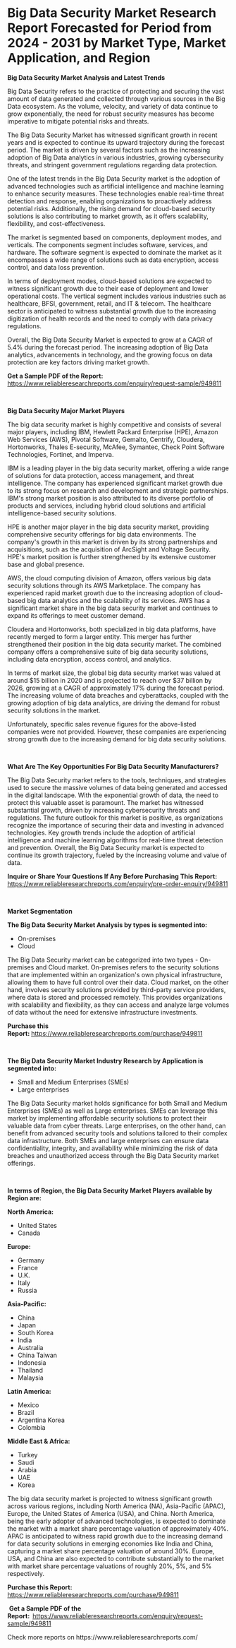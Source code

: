 <p><h1>Big Data Security Market Research Report Forecasted for Period from 2024 -  2031 by Market Type, Market Application, and Region</h1></p><p><strong>Big Data Security Market Analysis and Latest Trends</strong></p>
<p><p>Big Data Security refers to the practice of protecting and securing the vast amount of data generated and collected through various sources in the Big Data ecosystem. As the volume, velocity, and variety of data continue to grow exponentially, the need for robust security measures has become imperative to mitigate potential risks and threats.</p><p>The Big Data Security Market has witnessed significant growth in recent years and is expected to continue its upward trajectory during the forecast period. The market is driven by several factors such as the increasing adoption of Big Data analytics in various industries, growing cybersecurity threats, and stringent government regulations regarding data protection.</p><p>One of the latest trends in the Big Data Security market is the adoption of advanced technologies such as artificial intelligence and machine learning to enhance security measures. These technologies enable real-time threat detection and response, enabling organizations to proactively address potential risks. Additionally, the rising demand for cloud-based security solutions is also contributing to market growth, as it offers scalability, flexibility, and cost-effectiveness.</p><p>The market is segmented based on components, deployment modes, and verticals. The components segment includes software, services, and hardware. The software segment is expected to dominate the market as it encompasses a wide range of solutions such as data encryption, access control, and data loss prevention.</p><p>In terms of deployment modes, cloud-based solutions are expected to witness significant growth due to their ease of deployment and lower operational costs. The vertical segment includes various industries such as healthcare, BFSI, government, retail, and IT & telecom. The healthcare sector is anticipated to witness substantial growth due to the increasing digitization of health records and the need to comply with data privacy regulations.</p><p>Overall, the Big Data Security Market is expected to grow at a CAGR of 5.4% during the forecast period. The increasing adoption of Big Data analytics, advancements in technology, and the growing focus on data protection are key factors driving market growth.</p></p>
<p><strong>Get a Sample PDF of the Report:&nbsp;</strong> <a href="https://www.reliableresearchreports.com/enquiry/request-sample/949811">https://www.reliableresearchreports.com/enquiry/request-sample/949811</a></p>
<p>&nbsp;</p>
<p><strong>Big Data Security Major Market Players</strong></p>
<p><p>The big data security market is highly competitive and consists of several major players, including IBM, Hewlett Packard Enterprise (HPE), Amazon Web Services (AWS), Pivotal Software, Gemalto, Centrify, Cloudera, Hortonworks, Thales E-security, McAfee, Symantec, Check Point Software Technologies, Fortinet, and Imperva.</p><p>IBM is a leading player in the big data security market, offering a wide range of solutions for data protection, access management, and threat intelligence. The company has experienced significant market growth due to its strong focus on research and development and strategic partnerships. IBM's strong market position is also attributed to its diverse portfolio of products and services, including hybrid cloud solutions and artificial intelligence-based security solutions.</p><p>HPE is another major player in the big data security market, providing comprehensive security offerings for big data environments. The company's growth in this market is driven by its strong partnerships and acquisitions, such as the acquisition of ArcSight and Voltage Security. HPE's market position is further strengthened by its extensive customer base and global presence.</p><p>AWS, the cloud computing division of Amazon, offers various big data security solutions through its AWS Marketplace. The company has experienced rapid market growth due to the increasing adoption of cloud-based big data analytics and the scalability of its services. AWS has a significant market share in the big data security market and continues to expand its offerings to meet customer demand.</p><p>Cloudera and Hortonworks, both specialized in big data platforms, have recently merged to form a larger entity. This merger has further strengthened their position in the big data security market. The combined company offers a comprehensive suite of big data security solutions, including data encryption, access control, and analytics.</p><p>In terms of market size, the global big data security market was valued at around $15 billion in 2020 and is projected to reach over $37 billion by 2026, growing at a CAGR of approximately 17% during the forecast period. The increasing volume of data breaches and cyberattacks, coupled with the growing adoption of big data analytics, are driving the demand for robust security solutions in the market.</p><p>Unfortunately, specific sales revenue figures for the above-listed companies were not provided. However, these companies are experiencing strong growth due to the increasing demand for big data security solutions.</p></p>
<p>&nbsp;</p>
<p><strong>What Are The Key Opportunities For Big Data Security Manufacturers?</strong></p>
<p><p>The Big Data Security market refers to the tools, techniques, and strategies used to secure the massive volumes of data being generated and accessed in the digital landscape. With the exponential growth of data, the need to protect this valuable asset is paramount. The market has witnessed substantial growth, driven by increasing cybersecurity threats and regulations. The future outlook for this market is positive, as organizations recognize the importance of securing their data and investing in advanced technologies. Key growth trends include the adoption of artificial intelligence and machine learning algorithms for real-time threat detection and prevention. Overall, the Big Data Security market is expected to continue its growth trajectory, fueled by the increasing volume and value of data.</p></p>
<p><strong>Inquire or Share Your Questions If Any Before Purchasing This Report:</strong> <a href="https://www.reliableresearchreports.com/enquiry/pre-order-enquiry/949811">https://www.reliableresearchreports.com/enquiry/pre-order-enquiry/949811</a></p>
<p>&nbsp;</p>
<p><strong>Market Segmentation</strong></p>
<p><strong>The Big Data Security Market Analysis by types is segmented into:</strong></p>
<p><ul><li>On-premises</li><li>Cloud</li></ul></p>
<p><p>The Big Data Security market can be categorized into two types - On-premises and Cloud market. On-premises refers to the security solutions that are implemented within an organization's own physical infrastructure, allowing them to have full control over their data. Cloud market, on the other hand, involves security solutions provided by third-party service providers, where data is stored and processed remotely. This provides organizations with scalability and flexibility, as they can access and analyze large volumes of data without the need for extensive infrastructure investments.</p></p>
<p><strong>Purchase this Report:&nbsp;</strong><a href="https://www.reliableresearchreports.com/purchase/949811">https://www.reliableresearchreports.com/purchase/949811</a></p>
<p>&nbsp;</p>
<p><strong>The Big Data Security Market Industry Research by Application is segmented into:</strong></p>
<p><ul><li>Small and Medium Enterprises (SMEs)</li><li>Large enterprises</li></ul></p>
<p><p>The Big Data Security market holds significance for both Small and Medium Enterprises (SMEs) as well as Large enterprises. SMEs can leverage this market by implementing affordable security solutions to protect their valuable data from cyber threats. Large enterprises, on the other hand, can benefit from advanced security tools and solutions tailored to their complex data infrastructure. Both SMEs and large enterprises can ensure data confidentiality, integrity, and availability while minimizing the risk of data breaches and unauthorized access through the Big Data Security market offerings.</p></p>
<p>&nbsp;</p>
<p><strong>In terms of Region, the Big Data Security Market Players available by Region are:</strong></p>
<p>
    <p> <strong> North America: </strong>
        <ul>
            <li>United States</li>
            <li>Canada</li>
        </ul>
        </p> 
    <p> <strong> Europe: </strong>
        <ul>
            <li>Germany</li>
            <li>France</li>
            <li>U.K.</li>
            <li>Italy</li>
            <li>Russia</li>
        </ul>
        </p> 
    <p> <strong> Asia-Pacific: </strong>
        <ul>
            <li>China</li>
            <li>Japan</li>
            <li>South Korea</li>
            <li>India</li>
            <li>Australia</li>
            <li>China Taiwan</li>
            <li>Indonesia</li>
            <li>Thailand</li>
            <li>Malaysia</li>
        </ul>
        </p> 
    <p> <strong> Latin America: </strong>
        <ul>
            <li>Mexico</li>
            <li>Brazil</li>
            <li>Argentina Korea</li>
            <li>Colombia</li>
        </ul>
        </p> 
    <p> <strong> Middle East & Africa: </strong>
        <ul>
            <li>Turkey</li>
            <li>Saudi</li>
            <li>Arabia</li>
            <li>UAE</li>
            <li>Korea</li>
        </ul>
    </p>
    </p>
<p><p>The big data security market is projected to witness significant growth across various regions, including North America (NA), Asia-Pacific (APAC), Europe, the United States of America (USA), and China. North America, being the early adopter of advanced technologies, is expected to dominate the market with a market share percentage valuation of approximately 40%. APAC is anticipated to witness rapid growth due to the increasing demand for data security solutions in emerging economies like India and China, capturing a market share percentage valuation of around 30%. Europe, USA, and China are also expected to contribute substantially to the market with market share percentage valuations of roughly 20%, 5%, and 5% respectively.</p></p>
<p><strong>Purchase this Report: </strong><a href="https://www.reliableresearchreports.com/purchase/949811">https://www.reliableresearchreports.com/purchase/949811</a></p>
<p>&nbsp;<strong>Get a Sample PDF of the Report:&nbsp;&nbsp;</strong><a href="https://www.reliableresearchreports.com/enquiry/request-sample/949811">https://www.reliableresearchreports.com/enquiry/request-sample/949811</a></p>
<p><strong></strong></p>
<p>Check more reports on https://www.reliableresearchreports.com/</p>